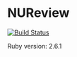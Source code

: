 # NUReview 
[![Build Status](https://ci.ndube.com/buildStatus/icon?job=NUReview+Backend)](https://ci.ndube.com/job/NUReview%20Backend/)

Ruby version: 2.6.1

